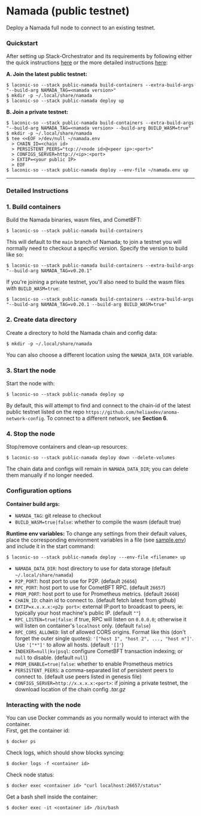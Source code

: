 # Namada (public testnet)

Deploy a Namada full node to connect to an existing testnet.

### Quickstart
After setting up Stack-Orchestrator and its requirements by following either the quick instructions [here](https://github.com/vknowable/stack-orchestrator/blob/namada/app/data/stacks/public-namada/quickstart.md) or the more detailed instructions [here](https://github.com/vknowable/stack-orchestrator/tree/namada):  

**A. Join the latest public testnet:**
```
$ laconic-so --stack public-namada build-containers --extra-build-args "--build-arg NAMADA_TAG=<namada version>"
$ mkdir -p ~/.local/share/namada
$ laconic-so --stack public-namada deploy up
```
**B. Join a private testnet:**
```
$ laconic-so --stack public-namada build-containers --extra-build-args "--build-arg NAMADA_TAG=<namada version> --build-arg BUILD_WASM=true"
$ mkdir -p ~/.local/share/namada
$ tee <<EOF >/dev/null ~/namada.env
  > CHAIN_ID=<chain id>
  > PERSISTENT_PEERS="tcp://<node id>@<peer ip>:<port>"
  > CONFIGS_SERVER=http://<ip>:<port>
  > EXTIP=<your public IP>
  > EOF
$ laconic-so --stack public-namada deploy --env-file ~/namada.env up
```
---
### Detailed Instructions
### 1. Build containers
Build the Namada binaries, wasm files, and CometBFT:
```
$ laconic-so --stack public-namada build-containers
```
This will default to the `main` branch of Namada; to join a testnet you will normally need to checkout a specific version. Specify the version to build like so:
```
$ laconic-so --stack public-namada build-containers --extra-build-args "--build-arg NAMADA_TAG=v0.20.1"
```
If you're joining a private testnet, you'll also need to build the wasm files with `BUILD_WASM=true`:
```
$ laconic-so --stack public-namada build-containers --extra-build-args "--build-arg NAMADA_TAG=v0.20.1 --build-arg BUILD_WASM=true"
```

### 2. Create data directory
Create a directory to hold the Namada chain and config data:
```
$ mkdir -p ~/.local/share/namada
```
You can also choose a different location using the `NAMADA_DATA_DIR` variable.

### 3. Start the node
Start the node with:
```
$ laconic-so --stack public-namada deploy up
```
By default, this will attempt to find and connect to the chain-id of the latest public testnet listed on the repo `https://github.com/heliaxdev/anoma-network-config`. To connect to a different network, see **Section 6**.

### 4. Stop the node
Stop/remove containers and clean-up resources:
```
$ laconic-so --stack public-namada deploy down --delete-volumes
```
The chain data and configs will remain in `NAMADA_DATA_DIR`; you can delete them manually if no longer needed.

### Configuration options
**Container build args:**
- `NAMADA_TAG`: git release to checkout
- `BUILD_WASM=true|false`: whether to compile the wasm (default true)

**Runtime env variables:**
To change any settings from their default values, place the corresponding environment variables in a file (see [sample.env](https://github.com/vknowable/stack-orchestrator/blob/namada/app/data/config/public-namada/sample.env)) and include it in the start command:
```
$ laconic-so --stack public-namada deploy ---env-file <filename> up
```
- `NAMADA_DATA_DIR`: host directory to use for data storage (default `~/.local/share/namada`)
- `P2P_PORT`: host port to use for P2P. (default `26656`)
- `RPC_PORT`: host port to use for CometBFT RPC. (default `26657`)
- `PROM_PORT`: host port to use for Prometheus metrics. (default `26660`)
- `CHAIN_ID`: chain id to connect to. (default fetch latest from github)
- `EXTIP=x.x.x.x:<p2p port>`: external IP:port to broadcast to peers, ie: typically your host machine's public IP. (default `""`)
- `RPC_LISTEN=true|false`: if true, RPC will listen on `0.0.0.0`; otherwise it will listen on container's `localhost` only. (default `false`)
- `RPC_CORS_ALLOWED`: list of allowed CORS origins. Format like this (don't forget the outer single quotes): `'["host 1", "host 2", ..., "host n"]'`. Use `'["*"]'` to allow all hosts. (default `'[]'`)
- `INDEXER=null|kv|psql`: configure CometBFT transaction indexing; or `null` to disable. (default `null`)
- `PROM_ENABLE=true|false`: whether to enable Prometheus metrics
- `PERSISTENT_PEERS`: a comma-separated list of persistent peers to connect to. (default use peers listed in genesis file)
- `CONFIGS_SERVER=http://x.x.x.x:<port>`: if joining a private testnet, the download location of the chain config *.tar.gz*

### Interacting with the node
You can use Docker commands as you normally would to interact with the container.  
First, get the container id:
```
$ docker ps
```
Check logs, which should show blocks syncing:
```
$ docker logs -f <container id>
```
Check node status:
```
$ docker exec <container id> "curl localhost:26657/status"
```
Get a bash shell inside the container:
```
$ docker exec -it <container id> /bin/bash
```
